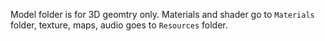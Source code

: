 
Model folder is for 3D geomtry only. Materials and shader go to `Materials` folder, 
texture, maps, audio goes to `Resources` folder.  

